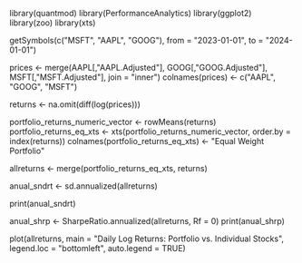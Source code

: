 library(quantmod)
library(PerformanceAnalytics)
library(ggplot2)
library(zoo)
library(xts)


getSymbols(c("MSFT", "AAPL", "GOOG"), from = "2023-01-01", to = "2024-01-01")


prices <- merge(AAPL[,"AAPL.Adjusted"], 
                GOOG[,"GOOG.Adjusted"], 
                MSFT[,"MSFT.Adjusted"], 
                join = "inner")
colnames(prices) <- c("AAPL", "GOOG", "MSFT")


returns <- na.omit(diff(log(prices)))

portfolio_returns_numeric_vector <- rowMeans(returns)
portfolio_returns_eq_xts <- xts(portfolio_returns_numeric_vector, order.by = index(returns))
colnames(portfolio_returns_eq_xts) <- "Equal Weight Portfolio"

allreturns <- merge(portfolio_returns_eq_xts, returns)

anual_sndrt <- sd.annualized(allreturns)

print(anual_sndrt)

anual_shrp <- SharpeRatio.annualized(allreturns, Rf = 0)
print(anual_shrp)

plot(allreturns, main = "Daily Log Returns: Portfolio vs. Individual Stocks", legend.loc = "bottomleft", auto.legend = TRUE)


